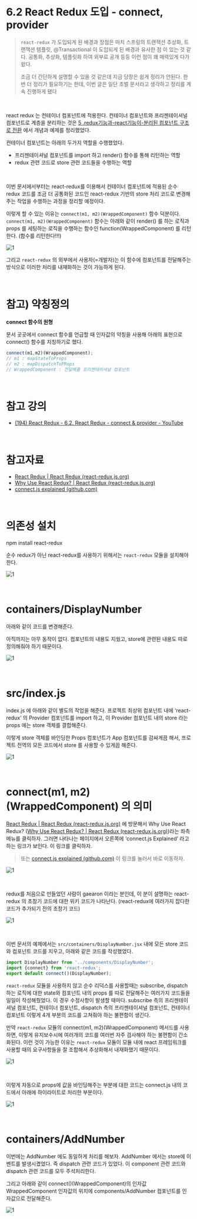 # 6.2 React Redux 도입 - connect, provider

> `react-redux` 가 도입되게 된 배경과 장점은 마치 스프링의 트랜잭션 추상화, 트랜잭션 템플릿, @Transactional 이 도입되게 된 배경과 유사한 점 이 있는 것 같다. 공통화, 추상화, 템플릿화 하여 외부로 공개 등등 이런 점이 꽤 매력있게 다가왔다.<br>
>
> 조금 더 간단하게 설명할 수 있을 것 같은데 지금 당장은 쉽게 정리가 안된다. 한번 더 정리가 필요하기는 한데, 이번 글은 일단 초벌 문서라고 생각하고 정리를 계속 진행하게 됐다<br>

<br>

react redux 는 컨테이너 컴포넌트에 적용한다. 컨테이너 컴포넌트와 프리젠테이셔널 컴포넌트로 계층을 분리하는 것은  [5 .redux기능과-react기능이-분리된 컴포넌트 구조로 전환](https://github.com/soon-good/kr-stock-calculator/blob/main/study/FRONTEND/%5B%EC%83%9D%ED%99%9C%EC%BD%94%EB%94%A9%20%EA%B0%95%EC%9D%98%20%ED%95%84%EA%B8%B0%5D%20React/%5BFRONTEND%5D-%EC%83%9D%ED%99%9C%EC%BD%94%EB%94%A9-5.%20redux%EA%B8%B0%EB%8A%A5%EA%B3%BC-react%EA%B8%B0%EB%8A%A5%EC%9D%B4-%EB%B6%84%EB%A6%AC%EB%90%9C-%EC%BB%B4%ED%8F%AC%EB%84%8C%ED%8A%B8-%EA%B5%AC%EC%A1%B0%EB%A1%9C-%EC%A0%84%ED%99%98.md) 에서 개념과 예제를 정리했었다. <br>

컨테이너 컴포넌트는 아래의 두가지 역할을 수행했었다.

- 프리젠테이셔널 컴포넌트를 import 하고 render() 함수를 통해 리턴하는 역할
- redux 관련 코드로 store 관련 코드들을 수행하는 역할

<br>

이번 문서에서부터는 react-redux를 이용해서 컨테이너 컴포넌트에 적용된 순수 redux 코드를 조금 더 공통화된 코드인 react-redux 기반의 store 처리 코드로 변경해주는 작업을 수행하는 과정을 정리할 예정이다.<br>

이렇게 할 수 있는 이유는 `connect(m1, m2)(WrappedComponent)` 함수 덕분이다. `connect(m1, m2)(WrappedComponent)` 함수는 아래와 같이 render() 를 하는 로직과 props 를 세팅하는 로직을 수행하는 함수인 function(WrappedComponent) 를 리턴한다. (함수를 리턴한다!!!)<br>

![1](./img/6-REACT-REDUX-CONNECT-PROVIDER/7.png)

그리고 `react-redux` 의 외부에서 사용자(=개발자)는 이 함수에 컴포넌트를 전달해주는 방식으로 이러한 처리를 내재화하는 것이 가능하게 된다.<br>

<br>

# 참고) 약칭정의

**connect 함수의 원형**

문서 곳곳에서 connect 함수를 언급할 때 인자값의 약칭을 사용해 아래의 표현으로 connect() 함수를 지칭하기로 했다.

```jsx
connect(m1,m2)(WrappedComponent);
// m1 : mapStateToProps
// m2 : mapDispatchToPRops
// WrappedComponent : 전달해줄 프리젠테이셔널 컴포넌트
```

<br>

# 참고 강의

- [(194) React Redux - 6.2. React Redux - connect & provider - YouTube](https://www.youtube.com/watch?v=h5Trjjra50E) 

<br>

# 참고자료

- [React Redux | React Redux (react-redux.js.org)](https://react-redux.js.org/)
- [Why Use React Redux? | React Redux (react-redux.js.org)](https://react-redux.js.org/introduction/why-use-react-redux)
- [connect.js explained (github.com)](https://gist.github.com/gaearon/1d19088790e70ac32ea636c025ba424e)

<br>

# 의존성 설치

npm install react-redux<br>

순수 redux가 아닌 react-redux를 사용하기 위해서는 `react-redux` 모듈을 설치해야 한다.

![1](./img/6-REACT-REDUX-CONNECT-PROVIDER/1.png)

<br>

# containers/DisplayNumber

아래와 같이 코드를 변경해준다.<br>

아직까지는 아무 동작이 없다. 컴포넌트의 내용도 지웠고, store에 관련된 내용도 따로 정의해줘야 하기 때문이다.

![1](./img/6-REACT-REDUX-CONNECT-PROVIDER/2.png)

<br>

# src/index.js

index.js 에 아래와 같이 별도의 작업을 해준다. 프로젝트 최상위 컴포넌트 내에 ‘react-redux’ 의 Provider 컴포넌트를 import 하고, 이 Provider 컴포넌트 내의 store 라는 props 에는 store 객체를 결합해준다.<br>

이렇게 store 객체를 바인딩한 Props 컴포넌트가 App 컴포넌트를 감싸게끔 해서, 프로젝트 전역의 모든 코드에서 store 를 사용할 수 있게끔 해준다.<br>

![1](./img/6-REACT-REDUX-CONNECT-PROVIDER/3.png)

<br>

# connect(m1, m2)(WrappedComponent) 의 의미

[React Redux | React Redux (react-redux.js.org)](https://react-redux.js.org/) 에 방문해서 Why Use React Redux? ([Why Use React Redux? | React Redux (react-redux.js.org)](https://react-redux.js.org/introduction/why-use-react-redux))라는 좌측 메뉴를 클릭하자. 그러면 나타나는 페이지에서  오른쪽에 ‘connect.js Explained’ 라고 하는 링크가 보인다. 이 링크를 클릭하자.<br>

> 또는 [connect.js explained (github.com)](https://gist.github.com/gaearon/1d19088790e70ac32ea636c025ba424e) 이 링크를 눌러서 바로 이동하자.

![1](./img/6-REACT-REDUX-CONNECT-PROVIDER/4.png)

<br>

redux를 처음으로 만들었던 사람이 gaearon 이라는 분인데, 이 분이 설명하는 react-redux 의 초창기 코드에 대한 위키 코드가 나타난다. (react-redux에 여러가지 잡다한 코드가 추가되기 전의 초창기 코드)

![1](./img/6-REACT-REDUX-CONNECT-PROVIDER/5.png)

<br>

이번 문서의 예제에서는 `src/containers/DisplayNumber.jsx` 내에 모든 store 코드와 컴포넌트 코드를 지우고, 아래와 같은 코드를 작성했었다.

```javascript
import DisplayNumber from '../components/DisplayNumber';
import {connect} from 'react-redux';
export default connect()(DisplayNumber);
```

`react-redux` 모듈을 사용하지 않고 순수 리덕스를 사용할때는 subscribe, dispatch 하는 로직에 대한 state와 컴포넌트 내의 props 를 따로 전달해주는 여러가지 코드들을 일일이 작성해줬었다. 이 경우 수정사항이 발생할 때마다. subscribe 측의 프리젠테이셔널 컴포넌트, 컨테이너 컴포넌트, dispatch 측의 프리젠테이셔널 컴포넌트, 컨테이너 컴포넌트 이렇게 4개 부분의 코드를 고쳐줘야 하는 불편함이 생긴다.<br>

만약 `react-redux` 모듈의 connect(m1, m2)(WrappedComponent) 메서드를 사용하면, 이렇게 유지보수시에 여러개의 코드를 여러번 자주 검사해야 하는 불편함이 간소화된다. 이런 것이 가능한 이유는 `react-redux` 모듈이 모듈 내에 react 프레임워크를 사용할 때의 요구사항들을 잘 조합해서 추상화해서 내재화했기 때문이다.<br>

![1](./img/6-REACT-REDUX-CONNECT-PROVIDER/6.png)

<br>

이렇게 자동으로 props에 값을 바인딩해주는 부분에 대한 코드는 connect.js 내의 코드에서 아래에 하이라이트로 처리한 부분이다.

![1](./img/6-REACT-REDUX-CONNECT-PROVIDER/7.png)

<br>

# containers/AddNumber

이번에는 AddNumber 에도 동일하게 처리를 해보자. AddNumber 에서는 store에 이벤트를 발생시켰었다. 즉 dispatch 관련 코드가 있었다. 이 component 관련 코드와 dispatch 관련 코드를 모두 주석처리한다.<br>

그리고 아래와 같이 connect()(WrappedComponent)의 인자값 WrappedComponent 인자값의 위치에 components/AddNumber 컴포넌트를 인자값으로 전달해준다.

![1](./img/6-REACT-REDUX-CONNECT-PROVIDER/8.png)



















